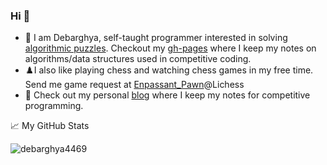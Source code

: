 ### Hi 👋

- 🔭 I am Debarghya, self-taught programmer interested in solving [algorithmic puzzles](https://www.stopstalk.com/user/profile/andromeda). Checkout my [gh-pages](https://debarghya4469.github.io/algorithm-lib/) where I keep my notes on algorithms/data structures used in competitive coding. 
- ♟️I also like playing chess and watching chess games in my free time. Send me game request at [Enpassant_Pawn](https://lichess.org/@/Enpassant_Pawn)@Lichess
- 📰 Check out my personal [blog](https://debarghya4469.github.io/cp-blog/) where I keep my notes for competitive programming.

📈 My GitHub Stats

<img src="https://github-readme-stats.vercel.app/api?username=debarghya4469&show_icons=true&theme=gotham" alt="debarghya4469" />
